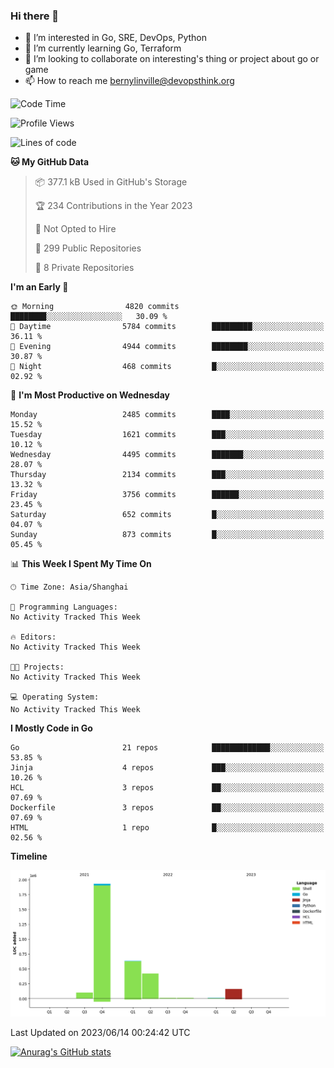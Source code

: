 ### Hi there 👋

- 👀 I’m interested in Go, SRE, DevOps, Python
- 🌱 I’m currently learning Go, Terraform
- 👯 I’m looking to collaborate on interesting's thing or project about go or game
- 📫 How to reach me bernylinville@devopsthink.org

<!--START_SECTION:waka-->
![Code Time](http://img.shields.io/badge/Code%20Time-271%20hrs%2026%20mins-blue)

![Profile Views](http://img.shields.io/badge/Profile%20Views-0-blue)

![Lines of code](https://img.shields.io/badge/From%20Hello%20World%20I%27ve%20Written-3.3%20million%20lines%20of%20code-blue)

**🐱 My GitHub Data** 

> 📦 377.1 kB Used in GitHub's Storage 
 > 
> 🏆 234 Contributions in the Year 2023
 > 
> 🚫 Not Opted to Hire
 > 
> 📜 299 Public Repositories 
 > 
> 🔑 8 Private Repositories 
 > 
**I'm an Early 🐤** 

```text
🌞 Morning                4820 commits        ████████░░░░░░░░░░░░░░░░░   30.09 % 
🌆 Daytime                5784 commits        █████████░░░░░░░░░░░░░░░░   36.11 % 
🌃 Evening                4944 commits        ████████░░░░░░░░░░░░░░░░░   30.87 % 
🌙 Night                  468 commits         █░░░░░░░░░░░░░░░░░░░░░░░░   02.92 % 
```
📅 **I'm Most Productive on Wednesday** 

```text
Monday                   2485 commits        ████░░░░░░░░░░░░░░░░░░░░░   15.52 % 
Tuesday                  1621 commits        ███░░░░░░░░░░░░░░░░░░░░░░   10.12 % 
Wednesday                4495 commits        ███████░░░░░░░░░░░░░░░░░░   28.07 % 
Thursday                 2134 commits        ███░░░░░░░░░░░░░░░░░░░░░░   13.32 % 
Friday                   3756 commits        ██████░░░░░░░░░░░░░░░░░░░   23.45 % 
Saturday                 652 commits         █░░░░░░░░░░░░░░░░░░░░░░░░   04.07 % 
Sunday                   873 commits         █░░░░░░░░░░░░░░░░░░░░░░░░   05.45 % 
```


📊 **This Week I Spent My Time On** 

```text
🕑︎ Time Zone: Asia/Shanghai

💬 Programming Languages: 
No Activity Tracked This Week

🔥 Editors: 
No Activity Tracked This Week

🐱‍💻 Projects: 
No Activity Tracked This Week

💻 Operating System: 
No Activity Tracked This Week
```

**I Mostly Code in Go** 

```text
Go                       21 repos            █████████████░░░░░░░░░░░░   53.85 % 
Jinja                    4 repos             ███░░░░░░░░░░░░░░░░░░░░░░   10.26 % 
HCL                      3 repos             ██░░░░░░░░░░░░░░░░░░░░░░░   07.69 % 
Dockerfile               3 repos             ██░░░░░░░░░░░░░░░░░░░░░░░   07.69 % 
HTML                     1 repo              █░░░░░░░░░░░░░░░░░░░░░░░░   02.56 % 
```



**Timeline**

![Lines of Code chart](https://raw.githubusercontent.com/bernylinville/bernylinville/main/assets/bar_graph.png)


 Last Updated on 2023/06/14 00:24:42 UTC
<!--END_SECTION:waka-->

[![Anurag's GitHub stats](https://github-readme-stats.vercel.app/api?username=bernylinville)](https://github.com/anuraghazra/github-readme-stats)


<!--
**kylechou-dunk/kylechou-dunk** is a ✨ _special_ ✨ repository because its `README.md` (this file) appears on your GitHub profile.

Here are some ideas to get you started:

- 🔭 I’m currently working on ...
- 🌱 I’m currently learning ...
- 👯 I’m looking to collaborate on ...
- 🤔 I’m looking for help with ...
- 💬 Ask me about ...
- 📫 How to reach me: ...
- 😄 Pronouns: ...
- ⚡ Fun fact: ...
-->
